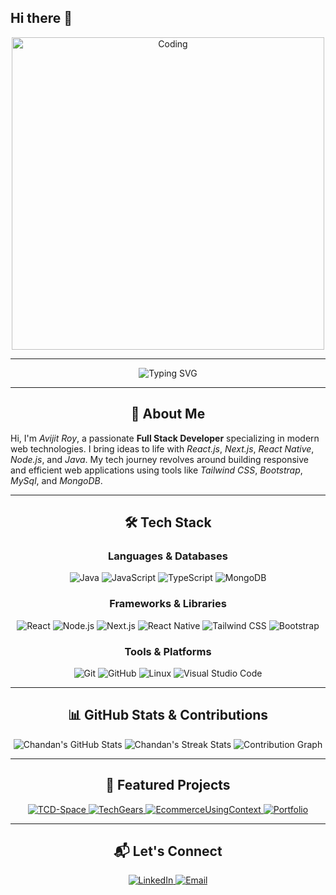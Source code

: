 ## Hi there 👋

<!--
**Lucifer-2606/Lucifer-2606** is a ✨ _special_ ✨ repository because its `README.md` (this file) appears on your GitHub profile.

Here are some ideas to get you started:

- 🔭 I’m currently working on ...
- 🌱 I’m currently learning ...
- 👯 I’m looking to collaborate on ...
- 🤔 I’m looking for help with ...
- 💬 Ask me about ...
- 📫 How to reach me: ...
- 😄 Pronouns: ...
- ⚡ Fun fact: ...
-->


<div align='center'><img align="center" alt="Coding" width="500" src="https://cdn.statically.io/img/i.pinimg.com/originals/16/fe/7e/16fe7e7fb6eebb3087b6dc418748ee56.gif"/></div>

---

<div align="center">
  <img src="https://readme-typing-svg.herokuapp.com?font=Fira+Code&size=30&duration=4000&color=3498DB&lines=Hello+there!+%F0%9F%91%8B;I+am+Chandan+Dutta;Full+Stack+Developer;React.js+%7C+Node.js+%7C+Java" alt="Typing SVG">
</div>

---

<h2 align="center">🚀 About Me</h2>

Hi, I'm *Avijit Roy*, a passionate **Full Stack Developer** specializing in modern web technologies. I bring ideas to life with *React.js*, *Next.js*, *React Native*, *Node.js*, and *Java*. My tech journey revolves around building responsive and efficient web applications using tools like *Tailwind CSS*, *Bootstrap*, *MySql*, and *MongoDB*.

---

<h2 align="center">🛠️ Tech Stack</h2>

<div align="center">
  <h3>Languages & Databases</h3>
  <img src="https://img.shields.io/badge/Java-%23E34F26.svg?style=for-the-badge&logo=java&logoColor=white" alt="Java">
  <img src="https://img.shields.io/badge/JavaScript-%23F7DF1E.svg?style=for-the-badge&logo=javascript&logoColor=black" alt="JavaScript">
  <img src="https://img.shields.io/badge/TypeScript-%23007ACC.svg?style=for-the-badge&logo=typescript&logoColor=white" alt="TypeScript">
  <img src="https://img.shields.io/badge/MongoDB-%2347A248.svg?style=for-the-badge&logo=mongodb&logoColor=white" alt="MongoDB">

  <h3>Frameworks & Libraries</h3>
  <img src="https://img.shields.io/badge/React-%2361DAFB.svg?style=for-the-badge&logo=react&logoColor=black" alt="React">
  <img src="https://img.shields.io/badge/Node.js-%23339933.svg?style=for-the-badge&logo=node.js&logoColor=white" alt="Node.js">
  <img src="https://img.shields.io/badge/Next.js-%23000000.svg?style=for-the-badge&logo=next.js&logoColor=white" alt="Next.js">
  <img src="https://img.shields.io/badge/React_Native-%2361DAFB.svg?style=for-the-badge&logo=react&logoColor=black" alt="React Native">
  <img src="https://img.shields.io/badge/Tailwind_CSS-%2306B6D4.svg?style=for-the-badge&logo=tailwind-css&logoColor=white" alt="Tailwind CSS">
  <img src="https://img.shields.io/badge/Bootstrap-%23563D7C.svg?style=for-the-badge&logo=bootstrap&logoColor=white" alt="Bootstrap">

  <h3>Tools & Platforms</h3>
  <img src="https://img.shields.io/badge/Git-%23F05032.svg?style=for-the-badge&logo=git&logoColor=white" alt="Git">
  <img src="https://img.shields.io/badge/GitHub-%2312100E.svg?style=for-the-badge&logo=github&logoColor=white" alt="GitHub">
  <img src="https://img.shields.io/badge/Linux-%23FCC624.svg?style=for-the-badge&logo=linux&logoColor=black" alt="Linux">
  <img src="https://img.shields.io/badge/Visual_Studio_Code-%23007ACC.svg?style=for-the-badge&logo=visual-studio-code&logoColor=white" alt="Visual Studio Code">
</div>

---

<h2 align="center">📊 GitHub Stats & Contributions</h2>

<div align="center">
  <img src="https://github-readme-stats.vercel.app/api?username=duttachandan&show_icons=true&theme=radical" alt="Chandan's GitHub Stats">
  <img src="https://streak-stats.demolab.com/?user=duttachandan&theme=radical" alt="Chandan's Streak Stats">
  <img src="https://github-readme-activity-graph.vercel.app/graph?username=duttachandan&theme=react-dark" alt="Contribution Graph">
</div>

---

<h2 align="center">🌟 Featured Projects</h2>

<div align="center">
  <a href="https://github.com/duttachandan/TCD-Space">
    <img src="https://github-readme-stats.vercel.app/api/pin/?username=duttachandan&repo=TCD-Space&theme=radical" alt="TCD-Space">
  </a>

  <a href="https://github.com/duttachandan/TechGears">
    <img src="https://github-readme-stats.vercel.app/api/pin/?username=duttachandan&repo=TechGears&theme=radical" alt="TechGears">
  </a>

  <a href="https://github.com/duttachandan/EcommerceUsingContext">
    <img src="https://github-readme-stats.vercel.app/api/pin/?username=duttachandan&repo=EcommerceUsingContext&theme=radical" alt="EcommerceUsingContext">
  </a>

  <a href="https://github.com/duttachandan/Portfolio">
    <img src="https://github-readme-stats.vercel.app/api/pin/?username=duttachandan&repo=Portfolio&theme=radical" alt="Portfolio">
  </a>
</div>

---

<h2 align="center">📬 Let's Connect</h2>

<div align="center">
  <a href="https://www.linkedin.com/in/chandan-dutta-b2a778170">
    <img src="https://img.shields.io/badge/LinkedIn-%230A66C2.svg?style=for-the-badge&logo=linkedin&logoColor=white" alt="LinkedIn">
  </a>
  <a href="mailto:chandan.dutta@example.com">
    <img src="https://img.shields.io/badge/Email-%23D14836.svg?style=for-the-badge&logo=gmail&logoColor=white" alt="Email">
  </a>
  <a href="https://github.com/duttachandan">
    <img src="https://img.shields.io/badge/GitHub-%2312100E.svg?style=for-the-badge&logo=github&
::contentReference[oaicite:1]{index=1}
